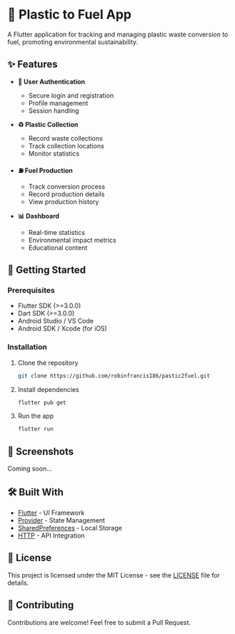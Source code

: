 # 🌱 Plastic to Fuel App

A Flutter application for tracking and managing plastic waste conversion to fuel, promoting environmental sustainability.

## ✨ Features

- **👤 User Authentication**
  - Secure login and registration
  - Profile management
  - Session handling

- **♻️ Plastic Collection**
  - Record waste collections
  - Track collection locations
  - Monitor statistics

- **⛽ Fuel Production**
  - Track conversion process
  - Record production details
  - View production history

- **📊 Dashboard**
  - Real-time statistics
  - Environmental impact metrics
  - Educational content

## 🚀 Getting Started

### Prerequisites

- Flutter SDK (>=3.0.0)
- Dart SDK (>=3.0.0)
- Android Studio / VS Code
- Android SDK / Xcode (for iOS)

### Installation

1. Clone the repository
   ```bash
   git clone https://github.com/robinfrancis186/pastic2fuel.git
   ```

2. Install dependencies
   ```bash
   flutter pub get
   ```

3. Run the app
   ```bash
   flutter run
   ```

## 📱 Screenshots

Coming soon...

## 🛠️ Built With

- [Flutter](https://flutter.dev/) - UI Framework
- [Provider](https://pub.dev/packages/provider) - State Management
- [SharedPreferences](https://pub.dev/packages/shared_preferences) - Local Storage
- [HTTP](https://pub.dev/packages/http) - API Integration

## 📄 License

This project is licensed under the MIT License - see the [LICENSE](LICENSE) file for details.

## 🤝 Contributing

Contributions are welcome! Feel free to submit a Pull Request.
